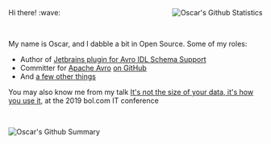 <img align="right" alt="Oscar's Github Statistics" src="https://github-readme-stats.vercel.app/api?username=opwvhk&show_icons=true"/>
Hi there! :wave:

&nbsp;

My name is Oscar, and I dabble a bit in Open Source. Some of my roles:

* Author of [Jetbrains plugin for Avro IDL Schema Support](https://plugins.jetbrains.com/plugin/15728-apache-avro-idl-schema-support)
* Committer for [Apache Avro](https://avro.apache.org/) [on GitHub](https://github.com/apache/avro/pulls?q=is%3Apr+author%3Aopwvhk)
* And [a few other things](https://github.com/opwvhk?tab=repositories&q=&type=source&language=java&sort=)

You may also know me from my talk [It's not the size of your data, it's how you use it](https://www.youtube.com/watch?v=m4YQTDVsydU), at the 2019 bol.com IT conference

&nbsp;

![Oscar's Github Summary](https://github-profile-summary-cards.vercel.app/api/cards/profile-details?username=opwvhk&theme=github)
